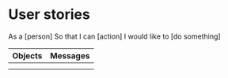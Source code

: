 # User stories

As a [person]
So that I can [action]
I would like to [do something]

| Objects         | Messages       
| -------------   |:-------------:|
|         |            |
|           |          |
